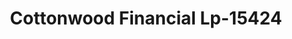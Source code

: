 ---
f_zip-code: 54016
f_state-code: WI
title: Cottonwood Financial Lp-15424
f_phone: 715-381-3130
f_city-only: Hudson
f_address: 2107 Coulee Rd Hudson
f_location-unique-id: '15424'
slug: cottonwood-financial-lp-15424
updated-on: '2024-05-30T13:46:58.046Z'
created-on: '2024-05-30T13:36:59.803Z'
published-on: '2024-05-30T13:54:32.469Z'
f_city-state: cms/city/hudson-wi.md
f_company: cms/company/cottonwood-financial-lp.md
f_state: cms/state/wisconsin.md
layout: '[payday-loan].html'
tags: payday-loan
---